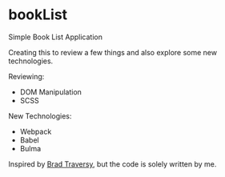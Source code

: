 # bookList
Simple Book List Application

Creating this to review a few things and also explore some new technologies.

Reviewing:
- DOM Manipulation
- SCSS

New Technologies:
- Webpack
- Babel
- Bulma

Inspired by [Brad Traversy](https://youtu.be/JaMCxVWtW58), but the code is solely written by me. 
